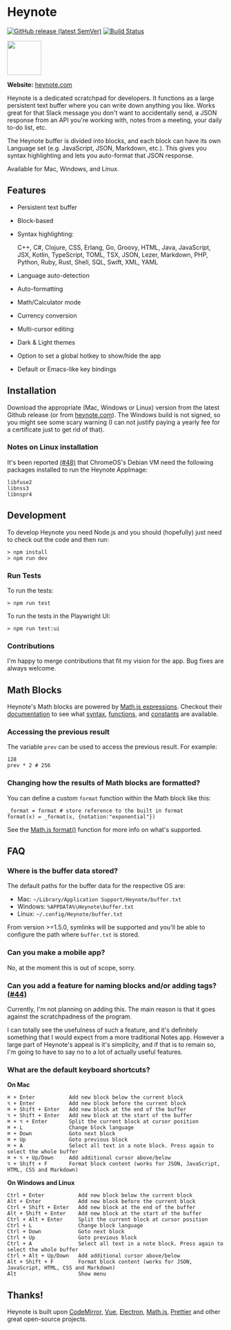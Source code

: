 # Heynote

[![GitHub release (latest SemVer)](https://img.shields.io/github/v/release/heyman/heynote)](https://github.com/heyman/heynote/releases)
[![Build Status](https://github.com/heyman/heynote/workflows/Tests/badge.svg)](https://github.com/heyman/heynote/actions?query=workflow%3ATests)

<img src="https://heynote.com/img/logo.png" style="width:79px;">

**Website:** [heynote.com](https://heynote.com)

Heynote is a dedicated scratchpad for developers. It functions as a large persistent text buffer where you can write down anything you like. Works great for that Slack message you don't want to accidentally send, a JSON response from an API you're working with, notes from a meeting, your daily to-do list, etc. 

The Heynote buffer is divided into blocks, and each block can have its own Language set (e.g. JavaScript, JSON, Markdown, etc.). This gives you syntax highlighting and lets you auto-format that JSON response.

Available for Mac, Windows, and Linux.

## Features

-   Persistent text buffer
-   Block-based
-   Syntax highlighting:

    C++, C#, Clojure, CSS, Erlang, Go, Groovy, HTML, Java, JavaScript, JSX, Kotlin, TypeScript, TOML, TSX, JSON, Lezer, Markdown, PHP, Python, Ruby, Rust, Shell, SQL, Swift, XML, YAML
    
-   Language auto-detection
-   Auto-formatting
-   Math/Calculator mode
-   Currency conversion
-   Multi-cursor editing
-   Dark & Light themes
-   Option to set a global hotkey to show/hide the app
-   Default or Emacs-like key bindings


## Installation

Download the appropriate (Mac, Windows or Linux) version from the latest Github release (or from [heynote.com](https://heynote.com)). The Windows build is not signed, so you might see some scary warning (I can not justify paying a yearly fee for a certificate just to get rid of that).

### Notes on Linux installation

It's been reported [(#48)](https://github.com/heyman/heynote/issues/48) that ChromeOS's Debian VM need the following packages installed to run the Heynote AppImage:

```
libfuse2
libnss3
libnspr4
```

## Development

To develop Heynote you need Node.js and you should (hopefully) just need to check out the code and then run:

```
> npm install
> npm run dev
```

### Run Tests

To run the tests:

```
> npm run test
```

To run the tests in the Playwright UI:

```
> npm run test:ui
```


### Contributions

I'm happy to merge contributions that fit my vision for the app. Bug fixes are always welcome. 

## Math Blocks

Heynote's Math blocks are powered by [Math.js expressions](https://mathjs.org/docs/expressions). Checkout their [documentation](https://mathjs.org/docs/) to see what [syntax](https://mathjs.org/docs/expressions/syntax.html), [functions](https://mathjs.org/docs/reference/functions.html), and [constants](https://mathjs.org/docs/reference/constants.html) are available.

### Accessing the previous result

The variable `prev` can be used to access the previous result. For example:

```
128
prev * 2 # 256
```

### Changing how the results of Math blocks are formatted?

You can define a custom `format` function within the Math block like this:

```
_format = format # store reference to the built in format
format(x) = _format(x, {notation:"exponential"})
```

See the [Math.js format()](https://mathjs.org/docs/reference/functions/format.html) function for more info on what's supported.


## FAQ

### Where is the buffer data stored?

The default paths for the buffer data for the respective OS are:

-   Mac: `~/Library/Application Support/Heynote/buffer.txt`
-   Windows: `%APPDATA%\Heynote\buffer.txt`
-   Linux: `~/.config/Heynote/buffer.txt`

From version >=1.5.0, symlinks will be supported and you'll be able to configure the path where `buffer.txt` is stored.

### Can you make a mobile app?

No, at the moment this is out of scope, sorry.

### Can you add a feature for naming blocks and/or adding tags? [(#44)](https://github.com/heyman/heynote/issues/44)

Currently, I'm not planning on adding this. The main reason is that it goes against the scratchpadness of the program.

I can totally see the usefulness of such a feature, and it's definitely something that I would expect from a more traditional Notes app. However a large part of Heynote's appeal is it's simplicity, and if that is to remain so, I'm going to have to say no to a lot of actually useful features.

### What are the default keyboard shortcuts?

<!-- keyboard_shortcuts -->

**On Mac**

```
⌘ + Enter           Add new block below the current block
⌥ + Enter           Add new block before the current block
⌘ + Shift + Enter   Add new block at the end of the buffer
⌥ + Shift + Enter   Add new block at the start of the buffer
⌘ + ⌥ + Enter       Split the current block at cursor position
⌘ + L               Change block language
⌘ + Down            Goto next block
⌘ + Up              Goto previous block
⌘ + A               Select all text in a note block. Press again to select the whole buffer
⌘ + ⌥ + Up/Down     Add additional cursor above/below
⌥ + Shift + F       Format block content (works for JSON, JavaScript, HTML, CSS and Markdown)
```

**On Windows and Linux**

```
Ctrl + Enter           Add new block below the current block
Alt + Enter            Add new block before the current block
Ctrl + Shift + Enter   Add new block at the end of the buffer
Alt + Shift + Enter    Add new block at the start of the buffer
Ctrl + Alt + Enter     Split the current block at cursor position
Ctrl + L               Change block language
Ctrl + Down            Goto next block
Ctrl + Up              Goto previous block
Ctrl + A               Select all text in a note block. Press again to select the whole buffer
Ctrl + Alt + Up/Down   Add additional cursor above/below
Alt + Shift + F        Format block content (works for JSON, JavaScript, HTML, CSS and Markdown)
Alt                    Show menu
```

## Thanks!

Heynote is built upon [CodeMirror](https://codemirror.net/), [Vue](https://vuejs.org/), [Electron](https://www.electronjs.org/), [Math.js](https://mathjs.org/), [Prettier](https://prettier.io/) and other great open-source projects.

